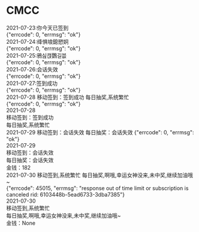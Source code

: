 # CMCC

  
2021-07-23:你今天已签到  
{"errcode": 0, "errmsg": "ok"}  
2021-07-24:绛惧埌鎴愬姛  
{"errcode": 0, "errmsg": "ok"}  
2021-07-25:鴉싪캕鸚길븞  
{"errcode": 0, "errmsg": "ok"}  
2021-07-26:会话失效  
{"errcode": 0, "errmsg": "ok"}  
2021-07-27:签到成功  
{"errcode": 0, "errmsg": "ok"}  
2021-07-28 移动签到：签到成功 
每日抽奖,系统繁忙  
{"errcode": 0, "errmsg": "ok"}  
2021-07-28  
移动签到：签到成功  
每日抽奖,系统繁忙  
2021-07-29
移动签到：会话失效
每日抽奖：会话失效 
{"errcode": 0, "errmsg": "ok"}  
2021-07-29  
移动签到：会话失效  
每日抽奖：会话失效  
金钱：182  
2021-07-30
移动签到,系统繁忙
每日抽奖,啊哦,幸运女神没来,未中奖,继续加油哦~  
{"errcode": 45015, "errmsg": "response out of time limit or subscription is canceled rid: 6103448b-5ead6733-3dba7385"}  
2021-07-30  
移动签到,系统繁忙  
每日抽奖,啊哦,幸运女神没来,未中奖,继续加油哦~  
金钱：None
